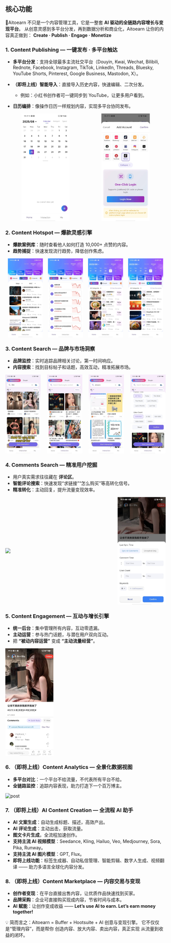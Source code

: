 
## 核心功能

🚀Aitoearn 不只是一个内容管理工具，它是一整套 **AI 驱动的全链路内容增长与变现平台**。
从创意灵感到多平台分发，再到数据分析和商业化，Aitoearn 让你的内容真正做到：
**Create · Publish · Engage · Monetize**


### 1. Content Publishing — 一键发布 · 多平台触达

* **多平台分发**：支持全球最多主流社交平台（Douyin, Kwai, Wechat, Bilibili, Rednote, Facebook, Instagram, TikTok, LinkedIn, Threads, Bluesky, YouTube Shorts, Pinterest, Google Business, Mastodon, X）。
* **（即将上线）智能导入**：直接导入历史内容，快速编辑、二次分发。

  * 例如：小红书创作者可一键同步到 YouTube，让更多用户看到。
* **日历编排**：像操作日历一样规划内容，实现多平台协同发布。
<div style="display: flex; justify-content: space-around;">
  <img src="src/assets/images/app-screenshot/1. content publish/calendar.jpeg" width="30%">
  <img src="src/assets/images/app-screenshot/1. content publish/support_channels.jpeg" width="30%">
</div>



### 2. Content Hotspot — 爆款灵感引擎

* **爆款案例库**：随时查看他人如何打造 10,000+ 点赞的内容。
* **趋势捕捉**：快速发现流行趋势，降低创作焦虑。
<div style="display: flex; justify-content: space-around;">
  <img src="src/assets/images/app-screenshot/2. content hotspot/hotspot.jpg" width="22%">
  <img src="src/assets/images/app-screenshot/2. content hotspot/hotspot2.jpeg" width="22%">
  <img src="src/assets/images/app-screenshot/2. content hotspot/hotspot3.jpeg" width="22%">
  <img src="src/assets/images/app-screenshot/2. content hotspot/hotspot4.jpeg" width="22%">
</div>



### 3. Content Search — 品牌与市场洞察

* **品牌监控**：实时追踪品牌相关讨论，第一时间响应。
* **内容搜索**：找到目标帖子和话题，高效互动，精准拓展市场。
<div style="display:flex; justify-content:space-between; align-items:center;">
  <img src="src/assets/images/app-screenshot/3.%20content%20search/contentsearch.gif" width="22%">
  <img src="src/assets/images/app-screenshot/3.%20content%20search/contentsearch1.jpeg" width="22%">
  <img src="src/assets/images/app-screenshot/3.%20content%20search/contentsearch2.jpeg" width="22%">
  <img src="src/assets/images/app-screenshot/3.%20content%20search/contentsearch4.jpeg" width="22%">
</div>


### 4. Comments Search — 精准用户挖掘

* 用户真实需求往往藏在 **评论区**。
* **智能评论搜索**：快速发现“求链接”“怎么购买”等高转化信号。
* **精准转化**：主动回复，提升流量变现效率。
 <div style="display:flex; justify-content:space-between; align-items:center;">
  <img src="src/assets/images/app-screenshot/4. comments search/commentsearch.gif" width="30%">
  <img src="src/assets/images/app-screenshot/4. comments search/commentfilter.jpeg" width="30%">
</div>


### 5. Content Engagement — 互动与增长引擎

* **统一后台**：集中管理所有内容，互动零遗漏。
* **主动运营**：参与热门话题，与潜在用户双向互动。
* 把 **“被动内容运营”** 变成 **“主动流量经营”**。
 <div style="display:flex; justify-content:space-between; align-items:center;">
  <img src="src/assets/images/app-screenshot/5. content engagement/commentfilter2.jpeg" width="30%">
</div>


### 6. （即将上线）Content Analytics — 全景化数据视图

* **多平台对比**：一个平台不给流量，不代表所有平台不给。
* **全链路监控**：追踪内容表现，助力打造下一个百万博主。
<img src="./presentation/data_center.png" alt="post" width="500"/>

### 7. （即将上线）AI Content Creation — 全流程 AI 助手

* **AI 文案生成**：自动生成标题、描述，高效产出。
* **AI 评论生成**：主动出击，获取流量。
* **图文卡片生成**，全流程加速创作。
* **支持主流 AI 视频模型**：Seedance, Kling, Hailuo, Veo, Medjourney, Sora, Pika, Runway。
* **支持主流 AI 图片模型**：GPT, Flux。
* **即将上线功能**：标签生成器、自动私信管理、智能剪辑、数字人生成、视频翻译 —— 助力多语言全球化内容分发。



### 8. （即将上线）Content Marketplace — 内容交易与变现

* **创作者变现**：在平台直接出售内容，让优质作品快速找到买家。
* **品牌采购**：企业可直接购买现成内容，节省时间与成本。
* **AI 赋能**：让创作变成收益 ——
  **Let’s use AI to earn. Let’s earn money together!**

💡 简而言之：Aitoearn = Buffer + Hootsuite + AI 创意与变现引擎。
 它不仅仅是“管理内容”，而是帮你 创造内容、放大内容、卖出内容，真正实现 从流量到收益的闭环。